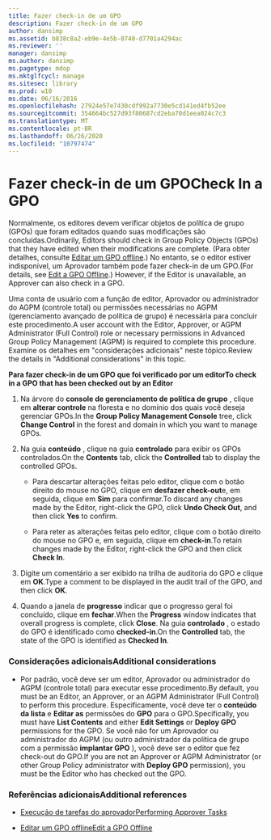 ```yaml
---
title: Fazer check-in de um GPO
description: Fazer check-in de um GPO
author: dansimp
ms.assetid: b838c8a2-eb9e-4e5b-8740-d7701a4294ac
ms.reviewer: ''
manager: dansimp
ms.author: dansimp
ms.pagetype: mdop
ms.mktglfcycl: manage
ms.sitesec: library
ms.prod: w10
ms.date: 06/16/2016
ms.openlocfilehash: 27924e57e7430cdf992a7730e5cd141ed4fb52ee
ms.sourcegitcommit: 354664bc527d93f80687cd2eba70d1eea024c7c3
ms.translationtype: MT
ms.contentlocale: pt-BR
ms.lasthandoff: 06/26/2020
ms.locfileid: "10797474"
---
```

# <span data-ttu-id="c4c46-103">Fazer check-in de um GPO</span><span class="sxs-lookup"><span data-stu-id="c4c46-103">Check In a GPO</span></span>


<span data-ttu-id="c4c46-104">Normalmente, os editores devem verificar objetos de política de grupo (GPOs) que foram editados quando suas modificações são concluídas.</span><span class="sxs-lookup"><span data-stu-id="c4c46-104">Ordinarily, Editors should check in Group Policy Objects (GPOs) that they have edited when their modifications are complete.</span></span> <span data-ttu-id="c4c46-105">(Para obter detalhes, consulte [Editar um GPO offline](edit-a-gpo-offline-agpm40.md).) No entanto, se o editor estiver indisponível, um Aprovador também pode fazer check-in de um GPO.</span><span class="sxs-lookup"><span data-stu-id="c4c46-105">(For details, see [Edit a GPO Offline](edit-a-gpo-offline-agpm40.md).) However, if the Editor is unavailable, an Approver can also check in a GPO.</span></span>

<span data-ttu-id="c4c46-106">Uma conta de usuário com a função de editor, Aprovador ou administrador do AGPM (controle total) ou permissões necessárias no AGPM (gerenciamento avançado de política de grupo) é necessária para concluir este procedimento.</span><span class="sxs-lookup"><span data-stu-id="c4c46-106">A user account with the Editor, Approver, or AGPM Administrator (Full Control) role or necessary permissions in Advanced Group Policy Management (AGPM) is required to complete this procedure.</span></span> <span data-ttu-id="c4c46-107">Examine os detalhes em "considerações adicionais" neste tópico.</span><span class="sxs-lookup"><span data-stu-id="c4c46-107">Review the details in "Additional considerations" in this topic.</span></span>

**<span data-ttu-id="c4c46-108">Para fazer check-in de um GPO que foi verificado por um editor</span><span class="sxs-lookup"><span data-stu-id="c4c46-108">To check in a GPO that has been checked out by an Editor</span></span>**

1.  <span data-ttu-id="c4c46-109">Na árvore do **console de gerenciamento de política de grupo** , clique em **alterar controle** na floresta e no domínio dos quais você deseja gerenciar GPOs.</span><span class="sxs-lookup"><span data-stu-id="c4c46-109">In the **Group Policy Management Console** tree, click **Change Control** in the forest and domain in which you want to manage GPOs.</span></span>

2.  <span data-ttu-id="c4c46-110">Na guia **conteúdo** , clique na guia **controlado** para exibir os GPOs controlados.</span><span class="sxs-lookup"><span data-stu-id="c4c46-110">On the **Contents** tab, click the **Controlled** tab to display the controlled GPOs.</span></span>

    -   <span data-ttu-id="c4c46-111">Para descartar alterações feitas pelo editor, clique com o botão direito do mouse no GPO, clique em **desfazer check-out**e, em seguida, clique em **Sim** para confirmar.</span><span class="sxs-lookup"><span data-stu-id="c4c46-111">To discard any changes made by the Editor, right-click the GPO, click **Undo Check Out**, and then click **Yes** to confirm.</span></span>

    -   <span data-ttu-id="c4c46-112">Para reter as alterações feitas pelo editor, clique com o botão direito do mouse no GPO e, em seguida, clique em **check-in**.</span><span class="sxs-lookup"><span data-stu-id="c4c46-112">To retain changes made by the Editor, right-click the GPO and then click **Check In**.</span></span>

3.  <span data-ttu-id="c4c46-113">Digite um comentário a ser exibido na trilha de auditoria do GPO e clique em **OK**.</span><span class="sxs-lookup"><span data-stu-id="c4c46-113">Type a comment to be displayed in the audit trail of the GPO, and then click **OK**.</span></span>

4.  <span data-ttu-id="c4c46-114">Quando a janela de **progresso** indicar que o progresso geral foi concluído, clique em **fechar**.</span><span class="sxs-lookup"><span data-stu-id="c4c46-114">When the **Progress** window indicates that overall progress is complete, click **Close**.</span></span> <span data-ttu-id="c4c46-115">Na guia **controlado** , o estado do GPO é identificado como **checked-in**.</span><span class="sxs-lookup"><span data-stu-id="c4c46-115">On the **Controlled** tab, the state of the GPO is identified as **Checked In**.</span></span>

### <span data-ttu-id="c4c46-116">Considerações adicionais</span><span class="sxs-lookup"><span data-stu-id="c4c46-116">Additional considerations</span></span>

-   <span data-ttu-id="c4c46-117">Por padrão, você deve ser um editor, Aprovador ou administrador do AGPM (controle total) para executar esse procedimento.</span><span class="sxs-lookup"><span data-stu-id="c4c46-117">By default, you must be an Editor, an Approver, or an AGPM Administrator (Full Control) to perform this procedure.</span></span> <span data-ttu-id="c4c46-118">Especificamente, você deve ter o **conteúdo da lista** e **Editar as** permissões do **GPO** para o GPO.</span><span class="sxs-lookup"><span data-stu-id="c4c46-118">Specifically, you must have **List Contents** and either **Edit Settings** or **Deploy GPO** permissions for the GPO.</span></span> <span data-ttu-id="c4c46-119">Se você não for um Aprovador ou administrador do AGPM (ou outro administrador da política de grupo com a permissão **implantar GPO** ), você deve ser o editor que fez check-out do GPO.</span><span class="sxs-lookup"><span data-stu-id="c4c46-119">If you are not an Approver or AGPM Administrator (or other Group Policy administrator with **Deploy GPO** permission), you must be the Editor who has checked out the GPO.</span></span>

### <span data-ttu-id="c4c46-120">Referências adicionais</span><span class="sxs-lookup"><span data-stu-id="c4c46-120">Additional references</span></span>

-   [<span data-ttu-id="c4c46-121">Execução de tarefas do aprovador</span><span class="sxs-lookup"><span data-stu-id="c4c46-121">Performing Approver Tasks</span></span>](performing-approver-tasks-agpm40.md)

-   [<span data-ttu-id="c4c46-122">Editar um GPO offline</span><span class="sxs-lookup"><span data-stu-id="c4c46-122">Edit a GPO Offline</span></span>](edit-a-gpo-offline-agpm40.md)

 

 





